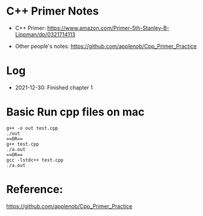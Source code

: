 # C++ Primer Notes

 - C++ Primer: https://www.amazon.com/Primer-5th-Stanley-B-Lippman/dp/0321714113

 - Other people's notes: https://github.com/applenob/Cpp_Primer_Practice

# Log
 - 2021-12-30: Finished chapter 1

# Basic Run cpp files on mac
```
g++ -o out test.cpp
./out
==OR==
g++ test.cpp
./a.out
==OR==
gcc -lstdc++ test.cpp
./a.out
```

# Reference:
https://github.com/applenob/Cpp_Primer_Practice
